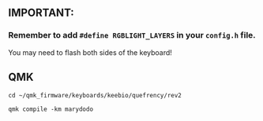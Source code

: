 ## IMPORTANT:

### Remember to add `#define RGBLIGHT_LAYERS` in your `config.h` file.

You may need to flash both sides of the keyboard!

## QMK
    cd ~/qmk_firmware/keyboards/keebio/quefrency/rev2 
    
    qmk compile -km marydodo
   
  
